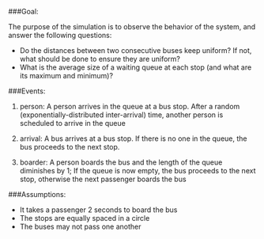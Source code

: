 ###Goal:

The purpose of the simulation is to observe the behavior of the system, and answer the following questions:
- Do the distances between two consecutive buses keep
uniform? If not, what should be done to ensure they are
uniform?
- What is the average size of a waiting queue at each stop
(and what are its maximum and minimum)?

###Events:

1. person: A person arrives in the queue at a bus stop. After a random (exponentially-distributed inter-arrival) time, another person is scheduled to arrive in the
queue

2. arrival: A bus arrives at a bus stop. If there is no one in the queue, the bus proceeds to the next stop.

3. boarder: A person boards the bus and the length of the queue diminishes by 1; If the queue is now empty, the bus proceeds to the next stop, otherwise the next passenger boards the bus


###Assumptions:
- It takes a passenger 2 seconds to board the bus
- The stops are equally spaced in a circle
- The buses may not pass one another
